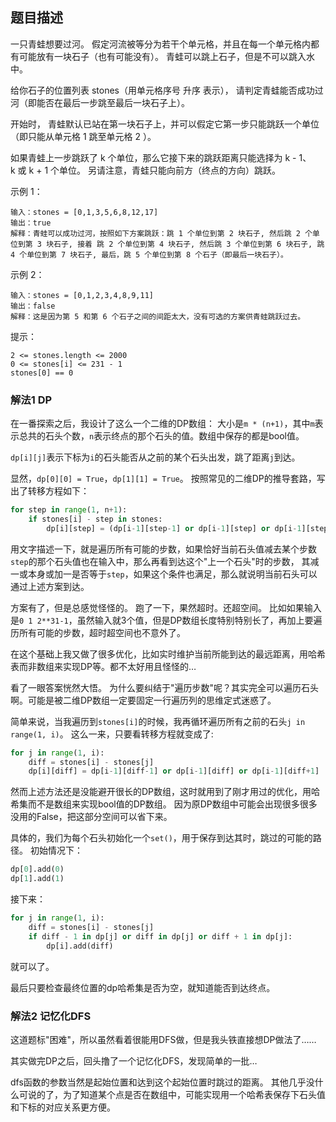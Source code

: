 ## 题目描述
一只青蛙想要过河。 假定河流被等分为若干个单元格，并且在每一个单元格内都有可能放有一块石子（也有可能没有）。 青蛙可以跳上石子，但是不可以跳入水中。

给你石子的位置列表 stones（用单元格序号 升序 表示）， 请判定青蛙能否成功过河（即能否在最后一步跳至最后一块石子上）。

开始时， 青蛙默认已站在第一块石子上，并可以假定它第一步只能跳跃一个单位（即只能从单元格 1 跳至单元格 2 ）。

如果青蛙上一步跳跃了 k 个单位，那么它接下来的跳跃距离只能选择为 k - 1、k 或 k + 1 个单位。 另请注意，青蛙只能向前方（终点的方向）跳跃。

示例 1：
```
输入：stones = [0,1,3,5,6,8,12,17]
输出：true
解释：青蛙可以成功过河，按照如下方案跳跃：跳 1 个单位到第 2 块石子, 然后跳 2 个单位到第 3 块石子, 接着 跳 2 个单位到第 4 块石子, 然后跳 3 个单位到第 6 块石子, 跳 4 个单位到第 7 块石子, 最后，跳 5 个单位到第 8 个石子（即最后一块石子）。
```
示例 2：
```
输入：stones = [0,1,2,3,4,8,9,11]
输出：false
解释：这是因为第 5 和第 6 个石子之间的间距太大，没有可选的方案供青蛙跳跃过去。
```

提示：
```
2 <= stones.length <= 2000
0 <= stones[i] <= 231 - 1
stones[0] == 0
```

### 解法1 DP
在一番探索之后，我设计了这么一个二维的DP数组：
大小是`m * (n+1)`，其中`m`表示总共的石头个数，`n`表示终点的那个石头的值。数组中保存的都是bool值。

`dp[i][j]`表示下标为`i`的石头能否从之前的某个石头出发，跳了距离`j`到达。

显然，`dp[0][0] = True`，`dp[1][1] = True`。
按照常见的二维DP的推导套路，写出了转移方程如下：
```python
for step in range(1, n+1):
    if stones[i] - step in stones:
        dp[i][step] = (dp[i-1][step-1] or dp[i-1][step] or dp[i-1][step+1])
```
用文字描述一下，就是遍历所有可能的步数，如果恰好当前石头值减去某个步数`step`的那个石头值也在输入中，那么再看到达这个"上一个石头"时的步数，
其减一或本身或加一是否等于`step`，如果这个条件也满足，那么就说明当前石头可以通过上述方案到达。

方案有了，但是总感觉怪怪的。
跑了一下，果然超时。还超空间。
比如如果输入是`0 1 2**31-1`，虽然输入就3个值，但是DP数组长度特别特别长了，再加上要遍历所有可能的步数，超时超空间也不意外了。

在这个基础上我又做了很多优化，比如实时维护当前所能到达的最远距离，用哈希表而非数组来实现DP等。都不太好用且怪怪的…

看了一眼答案恍然大悟。
为什么要纠结于"遍历步数"呢？其实完全可以遍历石头啊。可能是被二维DP数组一定要固定一行遍历列的思维定式迷惑了。

简单来说，当我遍历到`stones[i]`的时候，我再循环遍历所有之前的石头`j in range(1, i)`。
这么一来，只要看转移方程就变成了:
```python
for j in range(1, i):
    diff = stones[i] - stones[j]
    dp[i][diff] = dp[i-1][diff-1] or dp[i-1][diff] or dp[i-1][diff+1]
```
然而上述方法还是没能避开很长的DP数组，这时就用到了刚才用过的优化，用哈希集而不是数组来实现bool值的DP数组。
因为原DP数组中可能会出现很多很多没用的False，把这部分空间可以省下来。

具体的，我们为每个石头初始化一个`set()`，用于保存到达其时，跳过的可能的路径。
初始情况下：
```python
dp[0].add(0)
dp[1].add(1)
```
接下来：
```python
for j in range(1, i):
    diff = stones[i] - stones[j]
    if diff - 1 in dp[j] or diff in dp[j] or diff + 1 in dp[j]:
        dp[i].add(diff)
```
就可以了。

最后只要检查最终位置的dp哈希集是否为空，就知道能否到达终点。

### 解法2 记忆化DFS
这道题标"困难"，所以虽然看着很能用DFS做，但是我头铁直接想DP做法了……

其实做完DP之后，回头撸了一个记忆化DFS，发现简单的一批…

dfs函数的参数当然是起始位置和达到这个起始位置时跳过的距离。
其他几乎没什么可说的了，为了知道某个点是否在数组中，可能实现用一个哈希表保存下石头值和下标的对应关系更方便。